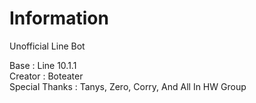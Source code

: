 # Information
Unofficial Line Bot


Base : Line 10.1.1\
Creator : Boteater\
Special Thanks : Tanys, Zero, Corry, And All In HW Group
